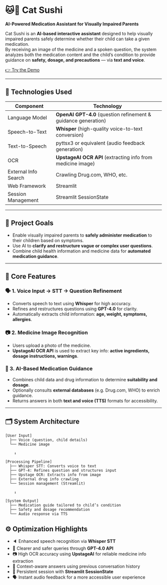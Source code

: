 # 🐱🍣 Cat Sushi  
**AI-Powered Medication Assistant for Visually Impaired Parents**

Cat Sushi is an **AI-based interactive assistant** designed to help visually impaired parents safely determine whether their child can take a given medication.  
By receiving an image of the medicine and a spoken question, the system analyzes both the medication content and the child’s condition to provide guidance on **safety, dosage, and precautions** — via **text and voice**.

[👉 Try the Demo](https://cat-sushi.streamlit.app/)

---

## 🧠 Technologies Used

| Component         | Technology                                 |
|-------------------|---------------------------------------------|
| Language Model     | **OpenAI GPT-4.0** (question refinement & guidance generation) |
| Speech-to-Text     | **Whisper** (high-quality voice-to-text conversion) |
| Text-to-Speech     | pyttsx3 or equivalent (audio feedback generation) |
| OCR                | **UpstageAI OCR API** (extracting info from medicine image) |
| External Info Search | Crawling Drug.com, WHO, etc.             |
| Web Framework      | Streamlit                                  |
| Session Management | Streamlit SessionState                     |

---

## 🎯 Project Goals

- Enable visually impaired parents to **safely administer medication** to their children based on symptoms.
- Use AI to **clarify and restructure vague or complex user questions**.
- Combine child health information and medicine data for **automated medication guidance**.

---

## 📲 Core Features

### 🗣️ 1. Voice Input → STT → Question Refinement
- Converts speech to text using **Whisper** for high accuracy.
- Refines and restructures questions using **GPT-4.0** for clarity.
- Automatically extracts child information: **age, weight, symptoms, allergies**.

### 📷 2. Medicine Image Recognition
- Users upload a photo of the medicine.
- **UpstageAI OCR API** is used to extract key info: **active ingredients, dosage instructions, warnings**.

### 🧾 3. AI-Based Medication Guidance
- Combines child data and drug information to determine **suitability and dosage**.
- Optionally consults **external databases** (e.g. Drug.com, WHO) to enrich guidance.
- Returns answers in both **text and voice (TTS)** formats for accessibility.

---

## 🗂️ System Architecture

```plaintext
[User Input]
  ├── Voice (question, child details)
  └── Medicine image

    ↓

[Processing Pipeline]
  ├── Whisper STT: Converts voice to text
  ├── GPT-4: Refines question and structures input
  ├── Upstage OCR: Extracts info from image
  ├── External drug info crawling
  └── Session management (Streamlit)

    ↓

[System Output]
  ├── Medication guide tailored to child’s condition
  ├── Safety and dosage recommendation
  └── Audio response via TTS

```

## ⚙️ Optimization Highlights

- 🔈 Enhanced speech recognition via **Whisper STT**
- 🧠 Clearer and safer queries through **GPT-4.0 API**
- 📷 High OCR accuracy using **UpstageAI** for reliable medicine info extraction
- 🧭 Context-aware answers using previous conversation history
- 🔁 Persistent session with **Streamlit SessionState**
- 🗣️ Instant audio feedback for a more accessible user experience
